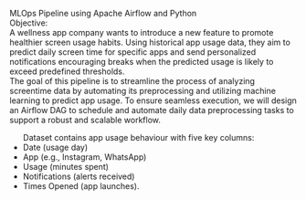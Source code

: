 MLOps Pipeline using Apache Airflow and Python<br/>
Objective:<br/>
A wellness app company wants to introduce a new feature to promote healthier screen usage habits. Using historical app usage data, they aim to predict daily screen time for specific apps and send personalized notifications encouraging breaks when the predicted usage is likely to exceed predefined thresholds.<br/>
The goal of this pipeline is to streamline the process of analyzing screentime data by automating its preprocessing and utilizing machine learning to predict app usage. To ensure seamless execution, we will design an Airflow DAG to schedule and automate daily data preprocessing tasks to support a robust and scalable workflow.<br/>
<ul>
Dataset contains app usage behaviour with five key columns:
<li>
Date (usage day)
</li>
<li>  
App (e.g., Instagram, WhatsApp)
</li>
<li>
Usage (minutes spent)
</li>
<li>
Notifications (alerts received)
</li>
<li>
Times Opened (app launches).
</li>
</ul>
